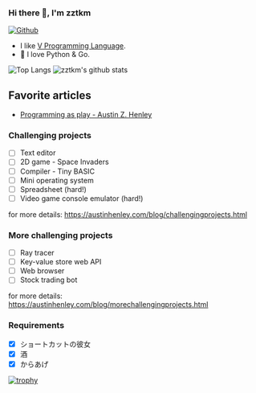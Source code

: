 ### Hi there 👋, I'm zztkm


[![Github](https://img.shields.io/github/followers/zztkm?label=Follow&style=social)](https://github.com/zztkm)


- I like [V Programming Language](https://github.com/vlang/v).
- 🌱 I love Python & Go.


![Top Langs](https://github-readme-stats.vercel.app/api/top-langs/?username=zztkm&hide=html)
![zztkm's github stats](https://github-readme-stats.vercel.app/api?username=zztkm&show_icons=true&count_private=true&line_height=40)


## Favorite articles

- [Programming as play - Austin Z. Henley](https://austinhenley.com/blog/programmingasplay.html)


### Challenging projects

- [ ] Text editor
- [ ] 2D game - Space Invaders
- [ ] Compiler - Tiny BASIC
- [ ] Mini operating system
- [ ] Spreadsheet (hard!)
- [ ] Video game console emulator (hard!)

for more details: https://austinhenley.com/blog/challengingprojects.html

### More challenging projects

- [ ] Ray tracer
- [ ] Key-value store web API
- [ ] Web browser
- [ ] Stock trading bot

for more details: https://austinhenley.com/blog/morechallengingprojects.html

<!--
**zztkm/zztkm** is a ✨ _special_ ✨ repository because its `README.md` (this file) appears on your GitHub profile.

Here are some ideas to get you started:

- 🔭 I’m currently working on ...
- 🌱 I’m currently learning ...
- 👯 I’m looking to collaborate on ...
- 🤔 I’m looking for help with ...
- 💬 Ask me about ...
- 📫 How to reach me: ...
- 😄 Pronouns: ...
- ⚡ Fun fact: ...
-->

### Requirements

- [X] ショートカットの彼女
- [x] 酒
- [x] からあげ

[![trophy](https://github-profile-trophy.vercel.app/?username=zztkm&theme=onedark)](https://github.com/ryo-ma/github-profile-trophy)

